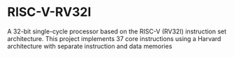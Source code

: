 # RISC-V-RV32I
A 32-bit single-cycle processor based on the RISC-V (RV32I) instruction set architecture. This project implements 37 core instructions using a Harvard architecture with separate instruction and data memories
